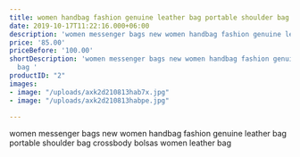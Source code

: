```yaml
---
title: women handbag fashion genuine leather bag portable shoulder bag crossbody bolsas
date: 2019-10-17T11:22:16.000+06:00
description: 'women messenger bags new women handbag fashion genuine leather bag '
price: '85.00'
priceBefore: '100.00'
shortDescription: 'women messenger bags new women handbag fashion genuine leather
  bag '
productID: "2"
images:
- image: "/uploads/axk2d210813hab7x.jpg"
- image: "/uploads/axk2d210813habpe.jpg"

---
```

women messenger bags new women handbag fashion genuine leather bag portable shoulder bag crossbody bolsas women leather bag